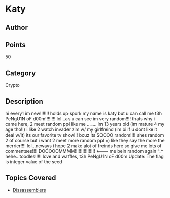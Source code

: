 # Katy
## Author

## Points
50
## Category
Crypto
## Description
hi every1 im new!!!!!!! holds up spork my name is katy but u can call me t3h PeNgU1N oF d00m!!!!!!!! lol…as u can see im very random!!!! thats why i came here, 2 meet random ppl like me …\_… im 13 years old (im mature 4 my age tho!!) i like 2 watch invader zim w/ my girlfreind (im bi if u dont like it deal w/it) its our favorite tv show!!! bcuz its SOOOO random!!!! shes random 2 of course but i want 2 meet more random ppl =) like they say the more the merrier!!!! lol…neways i hope 2 make alot of freinds here so give me lots of commentses!!!!
DOOOOOMMMM!!!!!!!!!!!!!!!! <--- me bein random again ^\_^ hehe…toodles!!!!!
love and waffles,
t3h PeNgU1N oF d00m
Update: The flag is integer value of the seed
## Topics Covered

- [Dissassemblers](/reverse-engineering/what-are-disassemblers/)
